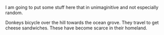 I am going to put some stuff here that in unimaginitive and not especially random.

Donkeys bicycle over the hill towards the ocean grove. They travel to get cheese sandwiches. These have become scarce in their homeland.

